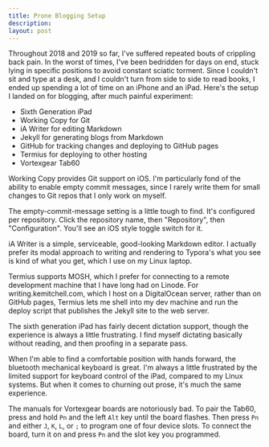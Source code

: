 ```yaml
---
title: Prone Blogging Setup
description:
layout: post
---
```


Throughout 2018 and 2019 so far, I've suffered repeated bouts of crippling back pain.  In the worst of times, I've been bedridden for days on end, stuck lying in specific positions to avoid constant sciatic torment.  Since I couldn't sit and type at a desk, and I couldn't turn from side to side to read books, I ended up spending a lot of time on an iPhone and an iPad.  Here's the setup I landed on for blogging, after much painful experiment:

- Sixth Generation iPad
- Working Copy for Git
- iA Writer for editing Markdown
- Jekyll for generating blogs from Markdown
- GitHub for tracking changes and deploying to GitHub pages
- Termius for deploying to other hosting
- Vortexgear Tab60

Working Copy provides Git support on iOS.  I'm particularly fond of the ability to enable empty commit messages, since I rarely write them for small changes to Git repos that I only work on myself.

The empty-commit-message setting is a little tough to find.  It's configured per repository.  Click the repository name, then "Repository", then "Configuration".  You'll see an iOS style toggle switch for it.

iA Writer is a simple, serviceable, good-looking Markdown editor.  I actually prefer its modal approach to writing and rendering to Typora's what you see is kind of what you get, which I use on my Linux laptop.

Termius supports MOSH, which I prefer for connecting to a remote development machine that I have long had on Linode.  For writing.kemitchell.com, which I host on a DigitalOcean server, rather than on GitHub pages, Termius lets me shell into my dev machine and run the deploy script that publishes the Jekyll site to the web server.

The sixth generation iPad has fairly decent dictation support, though the experience is always a little frustrating.  I find myself dictating basically without reading, and then proofing in a separate pass.

When I'm able to find a comfortable position with hands forward, the bluetooth mechanical keyboard is great.  I'm always a little frustrated by the limited support for keyboard control of the iPad, compared to my Linux systems.  But when it comes to churning out prose, it's much the same experience.

The manuals for Vortexgear boards are notoriously bad.  To pair the Tab60, press and hold `Pn` and the left `Alt` key until the board flashes.  Then press `Pn` and either `J`, `K`, `L`, or `;` to program one of four device slots.  To connect the board, turn it on and press `Pn` and the slot key you programmed.